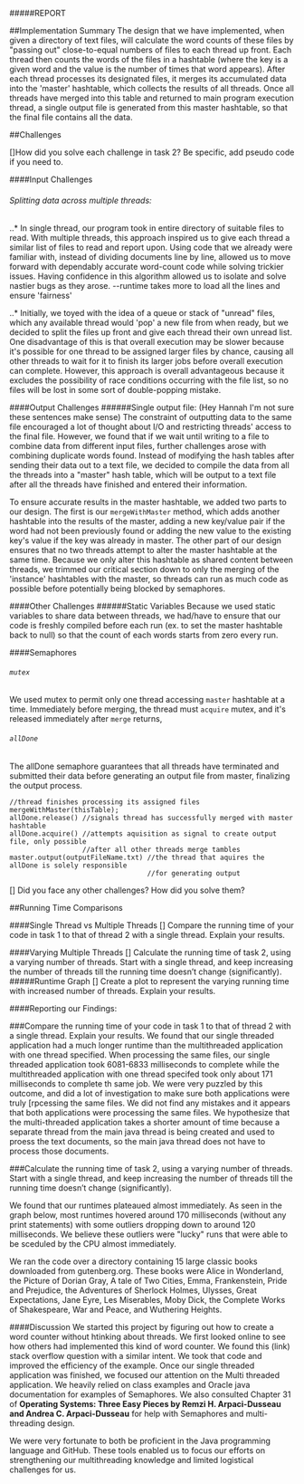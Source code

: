 #####REPORT

##Implementation Summary
The design that we have implemented, when given a directory of text files, will calculate the word counts of 
these files by "passing out" close-to-equal numbers of files to each thread up front. Each thread then counts 
the words of the files in a hashtable (where the key is a given word and the value is the number of times
that word appears). After each thread processes its designated files, it merges its accumulated data
into the 'master' hashtable, which collects the results of all threads. Once all threads have merged into 
this table and returned to main program execution thread, a single output file is generated from this master
hashtable, so that the final file contains all the data.

##Challenges

[]How did you solve each challenge in task 2? Be specific, add pseudo code if you need to.

####Input Challenges   
###### Splitting data across multiple threads:

   
..* In single thread, our program took in entire directory of suitable files to read. With multiple threads, 
this approach inspired us to give each thread a similar list of files to read and report upon. Using 
 code that we already were familiar with, instead of dividing documents line by line, allowed us to
move forward with dependably accurate word-count code while solving trickier issues. Having confidence in 
this algorithm allowed us to isolate and solve nastier bugs as they arose. --runtime takes more to 
load all the lines and ensure 'fairness'

..* Initially, we toyed with the idea of a queue or stack of "unread" files, which any available thread
 would 'pop' a new file from when ready, but we decided to split the files up front and give each thread 
 their own unread list. One disadvantage of this is that overall execution may be slower because it's 
 possible for one thread to be assigned larger files by chance, causing all other threads to wait for it to
 finish its larger jobs before overall execution can complete. However, this approach is overall advantageous
 because it excludes the possibility of race conditions occurring with the file list, so no files will be
 lost in some sort of double-popping mistake.
		
		 
####Output Challenges
######Single output file:  (Hey Hannah I'm not sure these sentences make sense)
The constraint of outputting data to the same file encouraged a lot of thought about I/O and restricting 
threads' access to the final file. However, we found that if we wait until writing to a file to combine data 
from different input files, further challenges arose with combining duplicate words found. Instead of modifying
the hash tables after sending their data out to a text file, we decided to compile the data from all 
the threads into a "master" hash table, which will be output to a text file after all the threads have
finished and entered their information.

To ensure accurate results in the master hashtable, we added two parts to our design.
The first is our `mergeWithMaster` method, which adds another hashtable into the results of the master,
 adding a new
key/value pair if the word had not been previously found or adding the new value to the existing key's value
if the key was already in master. The other part of our design ensures that no two threads attempt to alter
the master hashtable at the same time. Because we only alter this hashtable as shared content between threads,
we trimmed our critical section down to only the merging of the 'instance' hashtables with the master, 
so threads can run as much code as possible before potentially being blocked by semaphores.

####Other Challenges
######Static Variables
Because we used static variables to share data between threads, we had/have to ensure
that our code is freshly compiled before each run (ex. to set the master hashtable back to null) so that the
count of each words starts from zero every run.

####Semaphores
###### `mutex`
We used mutex to permit only one thread accessing `master` hashtable at a time. Immediately before merging,
the thread must `acquire` mutex, and it's released immediately after `merge` returns, 

###### `allDone`
The allDone semaphore guarantees that all threads have terminated and submitted their data before
generating an output file from master, finalizing the output process.

``` 
//thread finishes processing its assigned files
mergeWithMaster(thisTable);
allDone.release() //signals thread has successfully merged with master hashtable
allDone.acquire() //attempts aquisition as signal to create output file, only possible
                  //after all other threads merge tambles
master.output(outputFileName.txt) //the thread that aquires the allDone is solely responsible
                                  //for generating output
```

[] Did you face any other challenges? How did you solve them?

##Running Time Comparisons

####Single Thread vs Multiple Threads
[] Compare the running time of your code in task 1 to that of thread 2 with a single thread. Explain
your results.

####Varying Multiple Threads
[] Calculate the running time of task 2, using a varying number of threads. Start with a single
thread, and keep increasing the number of threads till the running time doesn’t change
(significantly).
#####Runtime Graph
[] Create a plot to represent the varying running time with increased number of threads. Explain
your results. 


####Reporting our Findings: 

###Compare the running time of your code in task 1 to that of thread 2 with a single thread. Explain
your results. 
We found that our single threaded application had a much longer runtime than the multithreaded application with one thread specified. When processing the same files, our single threaded application took 6081-6833 milliseconds to complete while the multithreaded application with one thread specifed took only about 171 milliseconds to complete th same job. We were very puzzled by this outcome, and did a lot of investigation to make sure both applications were truly [rpcessing the same files. We did not find any mistakes and it appears that both applications were processing the same files. We hypothesize that the multi-threaded application takes a shorter amount of time because a separate thread from the main java thread is being created and used to proess the text documents, so the main java thread does not have to process those documents. 


###Calculate the running time of task 2, using a varying number of threads. Start with a single
thread, and keep increasing the number of threads till the running time doesn’t change
(significantly). 

We found that our runtimes plateaued almost immediately. As seen in the graph below, most runtimes hovered around 170 milliseconds (without any print statements) with some outliers dropping down to around 120 milliseconds. We believe these outliers were "lucky" runs that were able to be sceduled by the CPU almost immediately. 

We ran the code over a directory containing 15 large classic books downloaded from gutenberg.org. These books were Alice in Wonderland, the Picture of Dorian Gray, A tale of Two Cities, Emma, Frankenstein, Pride and Prejudice, the Adventures of Sherlock Holmes, Ulysses, Great Expectations, Jane Eyre, Les Miserables, Moby Dick, the Complete Works of Shakespeare, War and Peace, and Wuthering Heights. 





####Discussion
We started this project by figuring out how to create a word counter without htinking about threads. We first looked online to see how others had implemented this kind of word counter. We found this (link) stack overflow question with a similar intent. We took that code and improved the efficiency of the example. Once our single threaded application was finished, we focused our attention on the Multi threaded application. We heavily relied on class examples and Oracle java documentation for examples of Semaphores. We also consulted Chapter 31 of **Operating Systems: Three Easy Pieces by Remzi H. Arpaci-Dusseau and Andrea C. Arpaci-Dusseau** for help with Semaphores and multi-threading design.

We were very fortunate to both be proficient in the Java programming language and GitHub. These tools enabled us to focus our efforts on strengthening our multithreading knowledge and limited logistical challenges for us. 


